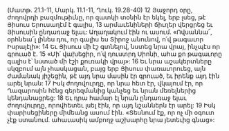 (Մատթ. 21.1-11, Մարկ. 11.1-11, Ղուկ. 19.28-40)
12 Յաջորդ օրը, ժողովրդի բազմութիւնը, որ զատկի տօնին էր եկել, երբ լսեց, թէ Յիսուս Երուսաղէմ է գալիս, 13 արմաւենիների ճիւղեր վերցրեց եւ Յիսուսին ընդառաջ ելաւ: Աղաղակում էին ու ասում. «Ովսաննա՜, օրհնեա՜լ լինես դու, որ գալիս ես Տիրոջ անունով, ո՛վ թագաւոր Իսրայէլի»: 14 Եւ Յիսուս մի էշ գտնելով, նստեց նրա վրայ, ինչպէս որ գրուած է. 15 «Մի՛ վախեցիր, ո՛վ դուստրդ Սիոնի, ահա քո թագաւորը գալիս է՝ նստած մի էշի քուռակի վրայ»: 16 Եւ նրա աշակերտները սկզբում այն չհասկացան, բայց երբ Յիսուս փառաւորուեց, այն ժամանակ յիշեցին, թէ այդ նրա մասին էր գրուած, եւ իրենք այդ էին արել նրան: 17 Իսկ ժողովուրդը, որ նրա հետ էր, վկայում էր, որ Ղազարոսին հէնց գերեզմանից կանչեց եւ նրան մեռելներից կենդանացրեց: 18 Եւ դրա համար էլ նրան ընդառաջ ելաւ ժողովուրդը, որովհետեւ լսել էին, որ այդ նշաններն էր արել: 19 Իսկ փարիսեցիները միմեանց ասում էին. «Տեսնում էք, որ ոչ մի օգուտ չէք ստանում. ահաւասիկ ամբողջ աշխարհը նրա յետեւից գնաց»:
